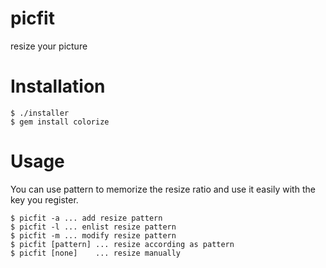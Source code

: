 # picfit

resize your picture

# Installation

```
$ ./installer
$ gem install colorize
```

# Usage

You can use pattern to memorize the resize ratio and use it easily with the key you register.

```
$ picfit -a ... add resize pattern
$ picfit -l ... enlist resize pattern
$ picfit -m ... modify resize pattern
$ picfit [pattern] ... resize according as pattern
$ picfit [none]    ... resize manually
```




